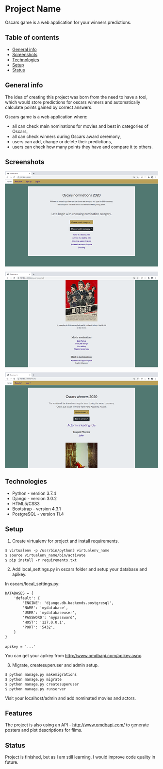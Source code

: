 
# Project Name
Oscars game is a web application for your winners predictions.

## Table of contents
* [General info](#general-info)
* [Screenshots](#screenshots)
* [Technologies](#technologies)
* [Setup](#setup)
* [Status](#status)

## General info
The idea of creating this project was born from the need to have a tool, which would store predictions for oscars winners and automatically calculate points gained by correct answers. 

Oscars game is a web application where:
- all can check main nominations for movies and best in categories of Oscars,
- all can check winners during Oscars award ceremony,
- users can add, change or delete their predictions,
- users can check how many points they have and compare it to others.

## Screenshots

![](oscars_screens/home_page.png)


![](oscars_screens/movie_details.png)


![](oscars_screens/winners.png)

## Technologies
* Python - version 3.7.4
* Django - version 3.0.2
* HTML5/CSS3
* Bootstrap - version 4.3.1
* PostgreSQL - version 11.4

## Setup
1. Create virtualenv for project and install requirements.
```
$ virtualenv -p /usr/bin/python3 virtualenv_name
$ source virtualenv_name/bin/activate
$ pip install -r requirements.txt
```
2. Add local_settings.py in oscars folder and setup your database and apikey.

In oscars/local_settings.py:
```
DATABASES = {
    'default': {
        'ENGINE': 'django.db.backends.postgresql',
        'NAME': 'mydatabase',
        'USER': 'mydatabaseuser',
        'PASSWORD': 'mypassword',
        'HOST': '127.0.0.1',
        'PORT': '5432',
    }
}

apikey = '...'
```
You can get your apikey from http://www.omdbapi.com/apikey.aspx.

3. Migrate, createsuperuser and admin setup.
```
$ python manage.py makemigrations
$ python manage.py migrate
$ python manage.py createsuperuser
$ python manage.py runserver
```
Visit your localhost/admin and add nominated movies and actors.

## Features
The project is also using an API - http://www.omdbapi.com/ to generate posters and plot descriptions for films.

## Status
Project is finished, but as I am still learning, I would improve code quality in future. 
